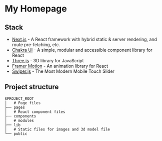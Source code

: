 # My Homepage

## Stack

- [Next.js](https://nextjs.org/) - A React framework with hybrid static & server rendering, and route pre-fetching, etc.
- [Chakra UI](https://chakra-ui.com/) - A simple, modular and accessible component library for React
- [Three.js](https://threejs.org/) - 3D library for JavaScript
- [Framer Motion](https://www.framer.com/motion/) - An animation library for React
- [Swiper.js](https://swiperjs.com/) - The Most Modern Mobile Touch Slider

## Project structure

```
$PROJECT_ROOT
│   # Page files
├── pages
│   # React component files
├── components
│   # modules
├── lib
│   # Static files for images and 3d model file
└── public
```
